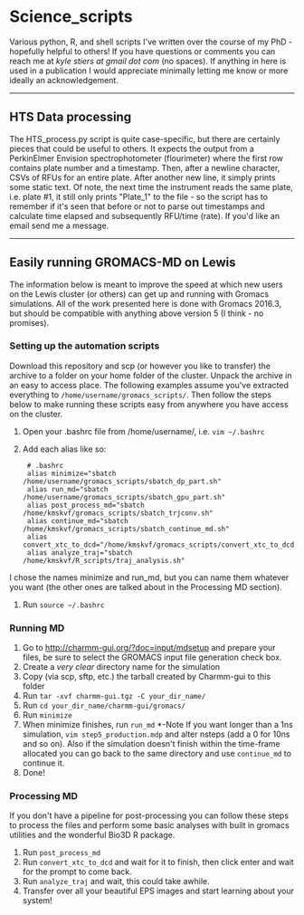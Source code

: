 # Science_scripts
Various python, R, and shell scripts I've written over the course of my PhD - hopefully helpful to others! If you have questions or comments you can reach me at *kyle stiers at gmail dot com* (no spaces). If anything in here is used in a publication I would appreciate minimally letting me know or more ideally an acknowledgement.

------------------------------------------------------------------------------------------------------------------
## HTS Data processing
The HTS_process.py script is quite case-specific, but there are certainly pieces that could be useful to others. It expects the output from a PerkinElmer Envision spectrophotometer (flourimeter) where the first row contains plate number and a timestamp. Then, after a newline character, CSVs of RFUs for an entire plate. After another new line, it simply prints some static text. Of note, the next time the instrument reads the same plate, i.e. plate #1, it still only prints "Plate_1" to the file - so the script has to remember if it's seen that before or not to parse out timestamps and calculate time elapsed and subsequently RFU/time (rate). If you'd like an email send me a message.

------------------------------------------------------------------------------------------------------------------

## Easily running GROMACS-MD on Lewis
The information below is meant to improve the speed at which new users on the Lewis cluster (or others) can get up and running with Gromacs simulations. All of the work presented here is done with Gromacs 2016.3, but should be compatible with anything above version 5 (I think - no promises).

### Setting up the automation scripts
Download this repository and scp (or however you like to transfer) the archive to a folder on your home folder of the cluster. Unpack the archive in an easy to access place. The following examples assume you've extracted everything to `/home/username/gromacs_scripts/`. Then follow the steps below to make running these scripts easy from anywhere you have access on the cluster.

1. Open your .bashrc file from /home/username/, i.e. `vim ~/.bashrc`
1. Add each alias like so:

        # .bashrc
        alias minimize="sbatch /home/username/gromacs_scripts/sbatch_dp_part.sh"
        alias run_md="sbatch /home/username/gromacs_scripts/sbatch_gpu_part.sh"
        alias post_process_md="sbatch /home/kmskvf/gromacs_scripts/sbatch_trjconv.sh"
        alias continue_md="sbatch /home/kmskvf/gromacs_scripts/sbatch_continue_md.sh"
        alias convert_xtc_to_dcd="/home/kmskvf/gromacs_scripts/convert_xtc_to_dcd.sh"
        alias analyze_traj="sbatch /home/kmskvf/R_scripts/traj_analysis.sh"

I chose the names minimize and run_md, but you can name them whatever you want (the other ones are talked about in the Processing MD section).

1. Run `source ~/.bashrc`

### Running MD
1. Go to http://charmm-gui.org/?doc=input/mdsetup and prepare your files, be sure to select the GROMACS input file generation check box.
1. Create a *very clear* directory name for the simulation
1. Copy (via scp, sftp, etc.) the tarball created by Charmm-gui to this folder
1. Run `tar -xvf charmm-gui.tgz -C your_dir_name/`
1. Run `cd your_dir_name/charmm-gui/gromacs/`
1. Run `minimize`
1. When minimize finishes, run `run_md`
        *-Note If you want longer than a 1ns simulation, `vim step5_production.mdp` and alter nsteps (add a 0 for 10ns and so on). Also         if the simulation doesn't finish within the time-frame allocated you can go back to the same directory and use `continue_md` to         continue it.
1. Done!

### Processing MD
If you don't have a pipeline for post-processing you can follow these steps to process the files and perform some basic analyses with built in gromacs utilities and the wonderful Bio3D R package.
1. Run `post_process_md` 
1. Run `convert_xtc_to_dcd` and wait for it to finish, then click enter and wait for the prompt to come back.
1. Run `analyze_traj` and wait, this could take awhile.
1. Transfer over all your beautiful EPS images and start learning about your system!
